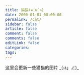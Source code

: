 ```yaml
---
title: 猫猫(ฅ´ω`ฅ)
date: 2000-01-01 00:00:00
permalink: /cat/
sidebar: false
article: false
comment: false
comments: false
editLink: false
categories: 
tags: 
---
```


这里会更新一些猫猫的图片 \_(:з」∠)\_

<center-img img="http://img.tenko.life/cat/0001.JPG" />